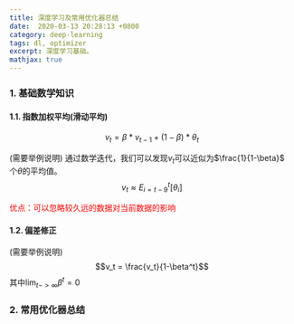 ```yaml
---
title: 深度学习及常用优化器总结
date:  2020-03-13 20:28:13 +0800
category: deep-learning
tags: dl, optimizer
excerpt: 深度学习基础。
mathjax: true
---
```


### 1. 基础数学知识

#### 1.1. 指数加权平均(滑动平均)
$$v_t = \beta * v_{t-1} + (1-\beta) * \theta_t$$

(需要举例说明)
通过数学迭代，我们可以发现$v_t$可以近似为$\frac{1}{1-\beta}$ 个$\theta$的平均值。
$$v_t \approx E_{i=t-9}^t[\theta_i]$$

<font color=red>优点：可以忽略较久远的数据对当前数据的影响</font>

#### 1.2. 偏差修正
(需要举例说明)
$$v_t = \frac{v_t}{1-\beta^t}$$
其中$\lim_{t->\infty}\beta^t = 0$

### 2. 常用优化器总结


